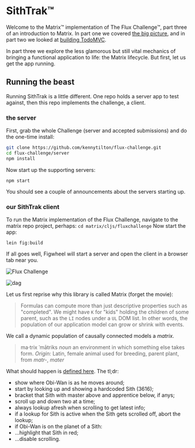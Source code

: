# SithTrak&trade;

Welcome to the Matrix&trade; implementation of The Flux Challenge&trade;, part three of an introduction to Matrix. In part one we covered [the big picture](https://github.com/kennytilton/mxtodomvc/blob/master/README.md), and in part two we looked at [building TodoMVC](https://github.com/kennytilton/mxtodomvc/blob/master/documentation/BuildingTodoMVC.md). 

In part three we explore the less glamorous but still vital mechanics of bringing a functional application to life: the Matrix lifecycle. But first, let us get the app running.

## Running the beast
Running SithTrak is a little different. One repo holds a server app to test against, then this repo implements the challenge, a client.

### the server
First, grab the whole Challenge (server and accepted submissions) and do the one-time install:
```` bash
git clone https://github.com/kennytilton/flux-challenge.git
cd flux-challenge/server
npm install
````
Now start up the supporting servers:
````
npm start
````
You should see a couple of announcements about the servers starting up.

### our SithTrak client
To run the Matrix implementation of the Flux Challenge, navigate to the matrix repo project, perhaps:
```cd matrix/cljs/fluxchallenge```
Now start the app:
```
lein fig:build
```
If all goes well, Figwheel will start a server and open the client in a browser tab near you.

![Flux Challenge](./docs/3.gif)

![dag](docs/smalldag.png)

Let us first reprise why this library is called Matrix (forget the movie):

> Formulas can compute more than just descriptive properties such as "completed". We might have `K` for "kids" holding the children of some parent, such as the `LI` nodes under a `UL` DOM list. In other words, the population of our application model can grow or shrink with events.  
  
We call a dynamic population of causally connected models a *matrix*.

> ma·trix ˈmātriks *noun* an environment in which something else takes form. *Origin:* Latin, female animal used for breeding, parent plant, from *matr-*, *mater*



What should happen is [defined here](https://github.com/staltz/flux-challenge/blob/master/README.md). The tl;dr:
* show where Obi-Wan is as he moves around;
* start by looking up and showing a hardcoded Sith (3616);
* bracket that Sith with master above and apprentice below, if anys;
* scroll up and down two at a time;
* always lookup afresh when scrolling to get latest info;
* if a lookup for Sith is active when the Sith gets scrolled off, abort the lookup;
* if Obi-Wan is on the planet of a Sith:
* ...highlight that Sith in red;
* ...disable scrolling.



